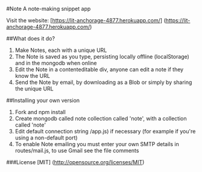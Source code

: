 #Note
A note-making snippet app

Visit the website: [https://lit-anchorage-4877.herokuapp.com/] (https://lit-anchorage-4877.herokuapp.com/)

##What does it do?
1. Make Notes, each with a unique URL
2. The Note is saved as you type, persisting locally offline (localStorage) and in the mongodb when online
3. Edit the Note in a contenteditable div, anyone can edit a note if they know the URL
4. Send the Note by email, by downloading as a Blob or simply by sharing the unique URL

##Installing your own version
1. Fork and npm install
2. Create mongodb called note collection called 'note', with a collection called 'note'
3. Edit default connection string /app.js) if necessary (for example if you're using a non-default port)
4. To enable Note emailing you must enter your own SMTP details in routes/mail.js, to use Gmail see the file comments

###License
[MIT] (http://opensource.org/licenses/MIT)
